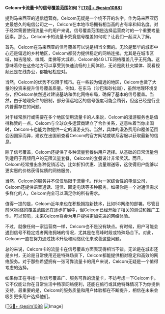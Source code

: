 **Celcom卡流量卡的信号覆盖范围如何？[[TG💪+ @esim1088](https://t.me/s/esim1088)]**

提到马来西亚的通信运营商，Celcom无疑是一个绕不开的名字。作为马来西亚历史最悠久的电信公司之一，Celcom在本地市场拥有相当高的占有率和知名度。对于经常需要使用流量卡的用户来说，信号覆盖范围是选择运营商时的一个重要考量因素。那么，Celcom卡的流量卡究竟信号覆盖如何呢？让我们一起深入了解。

首先，Celcom在马来西亚的信号覆盖可以说是相当全面的。无论是繁华的城市中心还是偏远的乡村地区，Celcom都努力提供稳定的网络连接。尤其是在城市区域，如吉隆坡、槟城、柔佛等大城市，Celcom的4G LTE网络覆盖几乎无死角。这意味着你在这些地方可以享受到快速流畅的上网体验，无论是刷社交媒体、观看视频还是在线办公，都能轻松应对。

当然，Celcom的优势不仅限于城市。在一些较为偏远的地区，Celcom也做了大量的投资来提升信号覆盖质量。例如，在东马（沙巴和砂拉越），虽然地理环境复杂，但Celcom依然通过建设基站和优化网络布局，确保了基本的信号覆盖。当然，由于地理条件的限制，部分偏远地区的信号强度可能会稍弱，但这已经是行业内普遍存在的问题。

对于经常旅行或需要在多个地区使用流量卡的人来说，Celcom的漫游服务也是值得称赞的一点。Celcom与全球众多运营商建立了合作关系，这意味着当你出国时，Celcom卡也能为你提供一定的漫游支持。当然，具体的漫游费用和覆盖范围会因国家而异，建议在出国前查看Celcom的官方网站或联系客服以获取最新的信息。

除了信号覆盖，Celcom还提供了多种流量套餐供用户选择。从基础的日常流量包到适用于高频用户的无限流量套餐，Celcom的套餐设计非常灵活。而且，Celcom经常推出各种促销活动，比如折扣优惠、流量赠送等，这使得用户能够以更实惠的价格获得优质的网络服务。

当然，Celcom的服务并不仅仅局限于流量卡。作为一家综合性的电信公司，Celcom还提供语音通话、短信、固定电话等多种服务。如果你是一个对通信需求多样化的人，Celcom完全可以满足你的所有需求。

值得一提的是，Celcom近年来也在积极拥抱新技术，比如5G网络的部署。尽管目前5G网络的覆盖范围还在逐步扩展中，但Celcom已经开始了相关的测试和推广工作。可以预见，未来Celcom将会为用户提供更加先进的网络体验。

不过，就像任何一家运营商一样，Celcom也不是没有缺点。有时候，用户可能会遇到信号不稳定或者网络拥堵的情况，尤其是在高峰时段或特殊场合下。对此，Celcom一直在努力通过技术升级和网络优化来改善这些问题。

总的来说，Celcom卡的流量卡在信号覆盖方面表现得相当不错。无论是在城市还是乡村，无论是日常使用还是特殊场景下，Celcom都能提供相对稳定和高效的网络服务。对于那些希望拥有一张可靠流量卡的用户来说，Celcom无疑是一个值得考虑的选择。

如果你正在寻找一张信号覆盖广、服务可靠的流量卡，不妨考虑一下Celcom卡。它不仅能让你在日常生活中畅享网络便利，还能在旅行或其他特殊情况下为你提供支持。最重要的是，Celcom的服务质量和用户体验都在不断提升，相信在未来会吸引更多用户选择他们。

[[TG💪+ @esim1088](https://t.me/s/esim1088) ![Image](https://i.postimg.cc/4NQfJmqS/Snipaste-2025-05-13-00-14-12.png)]